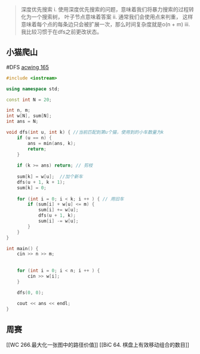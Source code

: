 > 深度优先搜索
> i. 使用深度优先搜索的问题，意味着我们将暴力搜索的过程转化为一个搜索树， 叶子节点意味着答案
> ii. 通常我们会使用点来判重， 这样意味着每个点的每条边只会被扩展一次，那么时间复杂度就是o(n + m)
> iii. 我比较习惯于在dfs之前更改状态。
## 小猫爬山
#DFS 
[acwing 165](https://www.acwing.com/problem/content/description/167/)
~~~c++
#include <iostream>

using namespace std; 

const int N = 20; 

int n, m; 
int w[N], sum[N]; 
int ans = N; 

void dfs(int u, int k) { //当前匹配到第u个猫，使用到的小车数量为k
    if (u == n) {
        ans = min(ans, k); 
        return; 
    }
    
    if (k >= ans) return; // 剪枝
    
    sum[k] = w[u];  //加个新车
    dfs(u + 1, k + 1); 
    sum[k] = 0; 
    
    for (int i = 0; i < k; i ++ ) { // 用旧车
        if (sum[i] + w[u] <= m) {
            sum[i] += w[u]; 
            dfs(u + 1, k); 
            sum[i] -= w[u]; 
        }
    }
}

int main() {
    cin >> n >> m; 
    
    
    for (int i = 0; i < n; i ++ ) {
        cin >> w[i]; 
    }

    dfs(0, 0); 
    
    cout << ans << endl;
}
~~~

## 周赛
[[WC 266.最大化一张图中的路径价值]]
[[BiC 64. 棋盘上有效移动组合的数目]]

